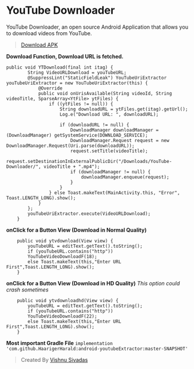 # YouTube Downloader
YouTube Downloader, an open source Android Application that allows you to download videos from YouTube.

> [Download APK](https://www.codeseasy.com/download/youtube-downloader/)

**Download Function, Download URL is fetched.**

``` 
public void YTDownload(final int itag) {
        String VideoURLDownload = youTubeURL;
        @SuppressLint("StaticFieldLeak") YouTubeUriExtractor youTubeUriExtractor = new YouTubeUriExtractor(this) {
            @Override
            public void onUrisAvailable(String videoId, String videoTitle, SparseArray<YtFile> ytFiles) {
                if ((ytFiles != null)) {
                    String downloadURL = ytFiles.get(itag).getUrl();
                    Log.e("Download URL: ", downloadURL);

                    if (downloadURL != null) {
                        DownloadManager downloadManager = (DownloadManager) getSystemService(DOWNLOAD_SERVICE);
                        DownloadManager.Request request = new DownloadManager.Request(Uri.parse(downloadURL));
                        request.setTitle(videoTitle);
                        request.setDestinationInExternalPublicDir("/Downloads/YouTube-Downloader/", videoTitle + ".mp4");
                        if (downloadManager != null) {
                            downloadManager.enqueue(request);
                        }
                    }
                } else Toast.makeText(MainActivity.this, "Error", Toast.LENGTH_LONG).show();
            }
        };
        youTubeUriExtractor.execute(VideoURLDownload);
    }
```

**onClick for a Button View (Download in Normal Quality)**

```
    public void ytvdownload(View view) {
        youTubeURL = editText.getText().toString();
        if (youTubeURL.contains("http"))
        YouTubeVideoDownloadF(18);
        else Toast.makeText(this,"Enter URL First",Toast.LENGTH_LONG).show();
    }
```

**onClick for a Button View (Download in HD Quality)**
_This option could crash sometimes_
```
    public void ytvdownloadhd(View view) {
        youTubeURL = editText.getText().toString();
        if (youTubeURL.contains("http"))
        YouTubeVideoDownloadF(22);
        else Toast.makeText(this,"Enter URL First",Toast.LENGTH_LONG).show();
    }
```

**Most important Gradle File**
`implementation 'com.github.HaarigerHarald:android-youtubeExtractor:master-SNAPSHOT'`

>Created By [Vishnu Sivadas](https://www.vishnusivadas.com)

